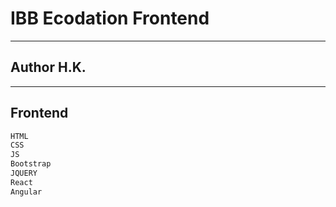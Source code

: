 # IBB Ecodation Frontend
-----------
## Author H.K.
-----------
## Frontend 
```sh
HTML
CSS
JS
Bootstrap
JQUERY
React
Angular
```

